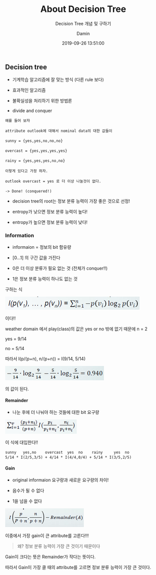 ﻿---
layout:     post
title:      "About Decision Tree"
subtitle:   "Decision Tree 개념 및 구하기"
date:       2019-09-26 13:51:00
author:     "Damin"
header-img: "img/tag-bg.jpg"
header-mask: 0.3
catalog:    true
categories: Data_mining
tags:
  - Data_mining
---

## Decision tree

- 기계학습 알고리즘에 잘 맞는 방식 (다른 rule 보다)

- 효과적인 알고리즘

- 불확실성을 처리하기 위한 방법론

- divide and conquer

~~~
예를 들어 보자

attribute outlook에 대해서 nominal data의 대한 값들이 

sunny = {yes,yes,no,no,no}

overcast = {yes,yes,yes,yes}

rainy = {yes,yes,yes,no,no}

이렇게 있다고 가정 하자.

outlook overcast = yes 로 더 이상 나눌것이 없다.

-> Done! (conquered!)
~~~

- decision tree의 root는 정보 분류 능력이 가장 좋은 것으로 선정!

- entropy가 낮으면 정보 분류 능력이 높다!

- entropy가 높으면 정보 분류 능력이 낮다!

### Information

- informaion = 정보의 bit 함유량

- [0...1] 의 구간 값을 가진다

- 0은 더 이상 분류가 필요 없는 것 (전체가 conquer!!)

- 1은 정보 분류 능력이 하나도 없는 것

구하는 식

![information](/img/in-post/Data_mining/information.PNG) <br>

이다!!

weather domain 에서 play(class)의 값은 yes or no 밖에 없기 때문에 n = 2

yes = 9/14

no = 5/14

따라서 I(p/(p+n), n/(p+n)) = I(9/14, 5/14)

![weatherdomainexample](/img/in-post/Data_mining/weatherdomainexample.PNG) <br>

의 값이 된다.

#### Remainder

- 나눈 후에 더 나눠야 하는 것들에 대한 bit 요구량

![remainder](/img/in-post/Data_mining/remainder.PNG) <br>

이 식에 대입한다!!
~~~
sunny   yes,no    overcast  yes  no    rainy     yes  no
5/14 * I(2/5,3/5) + 4/14 * I(4/4,0/4) + 5/14 * I(3/5,2/5)
~~~

#### Gain

- original informaion 요구량과 새로운 요구량의 차이!

- 음수가 될 수 없다

- 1을 넘을 수 없다

![gain](/img/in-post/Data_mining/gain.PNG) <br>

이중에서 가장 gain이 큰 attribute를 고른다!!! 

> 왜? 정보 분류 능력이 가장 큰 것이기 때문이다

Gain이 크다는 뜻은 Remainder가 작다는 뜻이다.

따라서 Gain이 가장 클 때의 attribute를 고르면 정보 분류 능력이 가장 큰 것이다.
